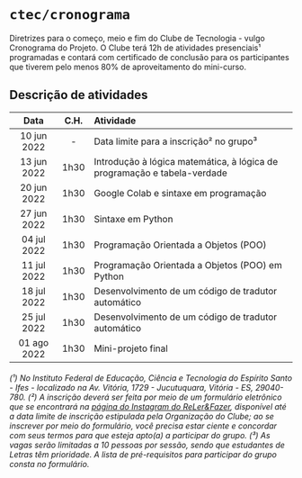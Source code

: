 # <code>ctec/cronograma</code>

Diretrizes para o começo, meio e fim do Clube de Tecnologia - vulgo Cronograma do Projeto.
O Clube terá 12h de atividades presenciais¹ programadas e contará com certificado de conclusão para os participantes que tiverem pelo menos 80% de aproveitamento do mini-curso.

## Descrição de atividades

| Data  |  C.H.  |  Atividade  |
| :---: | :---: | :--- |
|  10 jun 2022 |  -  |  Data limite para a inscrição² no grupo³ |
|  13 jun 2022 |  1h30  |  Introdução à lógica matemática, à lógica de programação e tabela-verdade |
|  20 jun 2022 |  1h30  |  Google Colab e sintaxe em programação|
|  27 jun 2022 |  1h30  |  Sintaxe em Python |
|  04 jul 2022 |  1h30  |  Programação Orientada a Objetos (POO) |
|  11 jul 2022 |  1h30  |  Programação Orientada a Objetos (POO) em Python |
|  18 jul 2022 |  1h30  |  Desenvolvimento de um código de tradutor automático |
|  25 jul 2022 |  1h30  |  Desenvolvimento de um código de tradutor automático |
|  01 ago 2022 |  1h30  |  Mini-projeto final |

###### (¹) No Instituto Federal de Educação, Ciência e Tecnologia do Espírito Santo - Ifes - localizado na Av. Vitória, 1729 - Jucutuquara, Vitória - ES, 29040-780. (²) A inscrição deverá ser feita por meio de um formulário eletrônico que se encontrará na [página do Instagram do ReLer&Fazer](https://www.instagram.com/relerefazeres), disponível até a data limite de inscrição estipulada pela Organização do Clube; ao se inscrever por meio do formulário, você precisa estar ciente e concordar com seus termos para que esteja apto(a) a participar do grupo. (³) As vagas serão limitadas a 10 pessoas por sessão, sendo que estudantes de Letras têm prioridade. A lista de pré-requisitos para participar do grupo consta no formulário.
